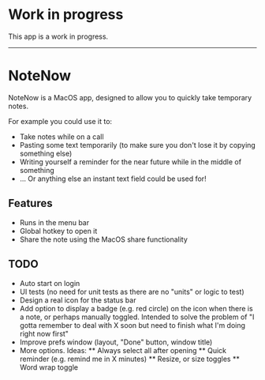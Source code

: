 # Work in progress
This app is a work in progress.

---

# NoteNow
NoteNow is a MacOS app, designed to allow you to quickly take temporary notes.

For example you could use it to:

* Take notes while on a call
* Pasting some text temporarily (to make sure you don't lose it by copying something else)
* Writing yourself a reminder for the near future while in the middle of something
* ... Or anything else an instant text field could be used for!

## Features
* Runs in the menu bar
* Global hotkey to open it
* Share the note using the MacOS share functionality

## TODO
* Auto start on login
* UI tests (no need for unit tests as there are no "units" or logic to test)
* Design a real icon for the status bar
* Add option to display a badge (e.g. red circle) on the icon when there is a note, or perhaps manually toggled. Intended to solve the problem of "I gotta remember to deal with X soon but need to finish what I'm doing right now first"
* Improve prefs window (layout, "Done" button, window title)
* More options. Ideas:
** Always select all after opening
** Quick reminder (e.g. remind me in X minutes)
** Resize, or size toggles
** Word wrap toggle
